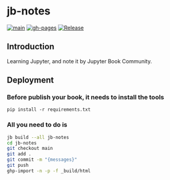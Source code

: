 # jb-notes

[![main](https://github.com/mtngtnsh/jb-notes/workflows/hangyuz.net/badge.svg?branch=main)](https://github.com/mtngtnsh/jb-notes/actions?query=workflow%3Ahangyuz.net+branch%3Amain)
[![gh-pages](https://github.com/mtngtnsh/jb-notes/actions/workflows/pages/pages-build-deployment/badge.svg)](https://github.com/mtngtnsh/jb-notes/actions?query=branch%3Agh-pages)
[![Release](https://github.com/mtngtnsh/jb-notes/workflows/Release/badge.svg?branch=main)](https://github.com/mtngtnsh/jb-notes/actions?query=branch%3Amain)

## Introduction

Learning Jupyter, and note it by Jupyter Book Community.

## Deployment

### Before publish your book, it needs to install the tools

```pip
pip install -r requirements.txt
```

### All you need to do is

```sh
jb build --all jb-notes
cd jb-notes
git checkout main
git add .
git commit -m "{messages}"
git push
ghp-import -n -p -f _build/html
```
